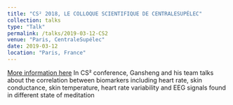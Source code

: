 ```yaml
---
title: "CS² 2018, LE COLLOQUE SCIENTIFIQUE DE CENTRALESUPÉLEC"
collection: talks
type: "Talk"
permalink: /talks/2019-03-12-CS2
venue: "Paris, CentraleSupélec"
date: 2019-03-12
location: "Paris, France"
---
```


[More information here](https://cs2.sciencesconf.org/)
In CS² conference, Gansheng and his team talks about the correlation between biomarkers including heart rate, skin conductance, skin temperature, heart rate variability and EEG signals found in different state of meditation 
